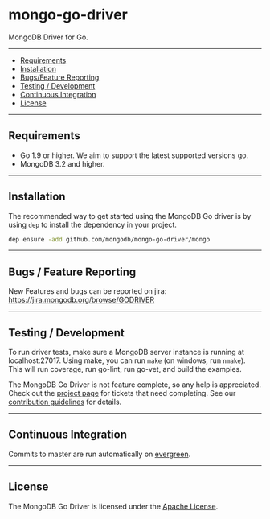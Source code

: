 # mongo-go-driver

MongoDB Driver for Go.

-------------------------
- [Requirements](#requirements)
- [Installation](#installation)
- [Bugs/Feature Reporting](#bugs-feature-reporting)
- [Testing / Development](#testing--development)
- [Continuous Integration](#continuous-integration)
- [License](#license)

-------------------------
## Requirements

- Go 1.9 or higher. We aim to support the latest supported versions go.
- MongoDB 3.2 and higher.

-------------------------
## Installation

The recommended way to get started using the MongoDB Go driver is by using `dep` to install the dependency in your project.

```bash
dep ensure -add github.com/mongodb/mongo-go-driver/mongo
```

-------------------------
## Bugs / Feature Reporting

New Features and bugs can be reported on jira: https://jira.mongodb.org/browse/GODRIVER

-------------------------
## Testing / Development

To run driver tests, make sure a MongoDB server instance is running at localhost:27017. Using make, you can run `make` (on windows, run `nmake`).
This will run coverage, run go-lint, run go-vet, and build the examples.

The MongoDB Go Driver is not feature complete, so any help is appreciated. Check out the [project page](https://jira.mongodb.org/browse/GODRIVER)
for tickets that need completing. See our [contribution guidelines](CONTRIBUTING.md) for details.

-------------------------
## Continuous Integration

Commits to master are run automatically on [evergreen](https://evergreen.mongodb.com/waterfall/mongo-go-driver).

-------------------------
## License

The MongoDB Go Driver is licensed under the [Apache License](LICENSE).
